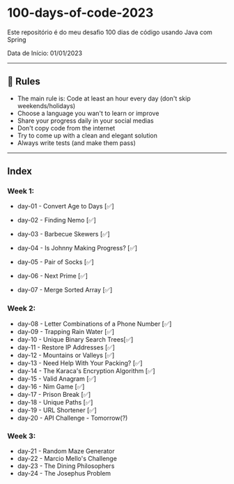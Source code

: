 # 100-days-of-code-2023
Este repositório é do meu desafio 100 dias de código usando Java com Spring

Data de Início: 01/01/2023

---

## 🚩 Rules

- The main rule is: Code at least an hour every day (don't skip weekends/holidays)
- Choose a language you wan't to learn or improve
- Share your progress daily in your social medias
- Don't copy code from the internet
- Try to come up with a clean and elegant solution
- Always write tests (and make them pass)

---

## Index

### Week 1:
- day-01 - Convert Age to Days [✅]

- day-02 - Finding Nemo [✅]

- day-03 - Barbecue Skewers [✅]

- day-04 - Is Johnny Making Progress?  [✅]

- day-05 - Pair of Socks [✅]

- day-06 - Next Prime [✅]

- day-07 - Merge Sorted Array [✅]

### Week 2:
- day-08 - Letter Combinations of a Phone Number [✅]
- day-09 - Trapping Rain Water [✅]
- day-10 - Unique Binary Search Trees[✅]
- day-11 - Restore IP Addresses [✅]
- day-12 - Mountains or Valleys [✅]
- day-13 - Need Help With Your Packing? [✅]
- day-14 - The Karaca's Encryption Algorithm [✅]
- day-15 - Valid Anagram [✅]
- day-16 - Nim Game [✅]
- day-17 - Prison Break [✅]
- day-18 - Unique Paths [✅]
- day-19 - URL Shortener [✅]
- day-20 - API Challenge - Tomorrow(?)

### Week 3:
- day-21 - Random Maze Generator
- day-22 - Marcio Mello's Challenge
- day-23 - The Dining Philosophers
- day-24 - The Josephus Problem
